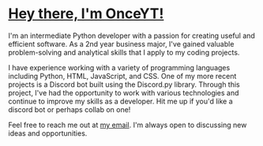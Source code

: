 # [Hey there, I'm OnceYT!](https://onceyt.github.io/)

I'm an intermediate Python developer with a passion for creating useful and efficient software. As a 2nd year business major, I've gained valuable problem-solving and analytical skills that I apply to my coding projects.

I have experience working with a variety of programming languages including Python, HTML, JavaScript, and CSS. One of my more recent projects is a Discord bot built using the Discord.py library. Through this project, I've had the opportunity to work with various technologies and continue to improve my skills as a developer. Hit me up if you'd like a discord bot or perhaps collab on one!

Feel free to reach me out at [my email](mailto:haa6919@gmail.com). I'm always open to discussing new ideas and opportunities.
